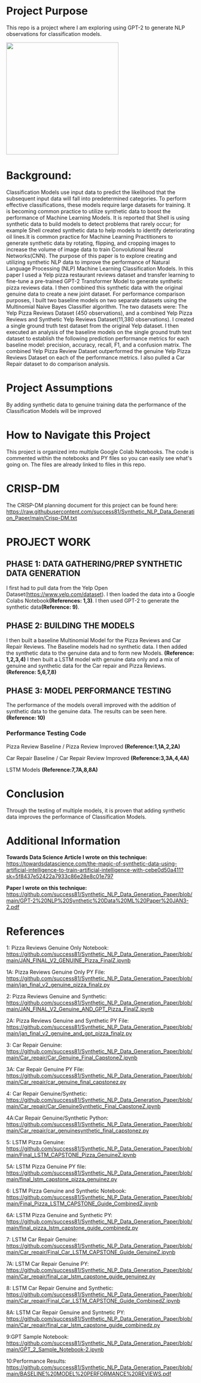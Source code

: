 # Project Purpose
This repo is a project where I am exploring using GPT-2 to generate NLP observations for classification models.

 <div class="center">
<img src="https://user-images.githubusercontent.com/9426716/104441775-20c6fd80-5562-11eb-8d9e-bd3afc7342fb.jpg" width="300" height="300">
  </div>

# Background:
Classification Models use input data to predict the likelihood that the subsequent input data will fall into predetermined categories. To perform effective classifications, these models require large datasets for training. It is becoming common practice to utilize synthetic data to boost the performance of Machine Learning Models. It is reported that Shell is using synthetic data to build models to detect problems that rarely occur; for example Shell created synthetic data to help models to identify deteriorating oil lines.It is common practice for Machine Learning Practitioners to generate synthetic data by rotating, flipping, and cropping images to increase the volume of image data to train Convolutional Neural Networks(CNN). The purpose of this paper is to explore creating and utilizing synthetic NLP data to improve the performance of Natural Language Processing (NLP) Machine Learning Classification Models. In this paper I used a Yelp pizza restaurant reviews dataset and transfer learning to fine-tune a pre-trained GPT-2 Transformer Model to generate synthetic pizza reviews data. I then combined this synthetic data with the original genuine data to create a new joint dataset. For performance comparison purposes, I built two baseline models on two separate datasets using the Multinomial Naive Bayes Classifier algorithm. The two datasets were: The Yelp Pizza Reviews Dataset (450 observations),  and a combined Yelp Pizza Reviews and Synthetic Yelp Reviews Dataset(11,380 observations). I created a single ground truth test dataset from the original Yelp dataset. I then executed an analysis of the baseline models on the single ground truth test dataset to establish the following prediction performance metrics for each baseline model: precision, accuracy, recall, F1, and a confusion matrix. The combined Yelp Pizza Review Dataset outperformed the genuine Yelp Pizza Reviews Dataset on each of the performance metrics. I also pulled a Car Repair dataset to do comparison analysis.

# Project Assumptions
By adding synthetic data to genuine training data the performance of the Classification Models will be improved

# How to Navigate this Project
This project is organized into multiple Google Colab Notebooks. The code is commented within the notebooks and PY files so you can easily see what's going on. The files are already linked to files in this repo. 

# CRISP-DM 

The CRISP-DM planning document for this project can be found here:
https://raw.githubusercontent.com/success81/Synthetic_NLP_Data_Generation_Paper/main/Crisp-DM.txt

# PROJECT WORK

## PHASE 1: DATA GATHERING/PREP SYNTHETIC DATA GENERATION
I first had to pull data from the Yelp Open Dataset(https://www.yelp.com/dataset). I then loaded the data into a Google Colabs Notebook<b>(References: 1,3)</b>. I then used GPT-2 to generate the synthetic data<b>(Reference: 9)</b>. 

## PHASE 2: BUILDING THE MODELS
I then built a baseline Multinomial Model for the Pizza Reviews and Car Repair Reviews. The Baseline models had no synthetic data. I then added the synthetic data 
to the genuine data and to form new Models. <b>(Reference: 1,2,3,4)</b> I then built a LSTM model with genuine data only and a mix of genuine and synthetic data for the Car repair and Pizza Reviews. <b>(Reference: 5,6,7,8)</b>

## PHASE 3: MODEL PERFORMANCE TESTING
The performance of the models overall improved with the addition of synthetic data to the genuine data. The results can be seen here. <b>(Reference: 10)</b>

### Performance Testing Code

Pizza Review Baseline / Pizza Review Improved             <b>(Reference:1,1A,2,2A)</b>

Car Repair Baseline / Car Repair Review Improved          <b>(Reference:3,3A,4,4A)</b>

LSTM Models                                               <b>(Reference:7,7A,8,8A)</b>

# Conclusion
Through the testing of multiple models, it is proven that adding synthetic data improves the performance of Classification Models. 

# Additional Information
<b>Towards Data Science Article I wrote on this technique:</b> 
https://towardsdatascience.com/the-magic-of-synthetic-data-using-artificial-intelligence-to-train-artificial-intelligence-with-cebe0d50a411?sk=5f8437e52422a7933c86e28e8c01e797

<b>Paper I wrote on this technique:</b>
https://github.com/success81/Synthetic_NLP_Data_Generation_Paper/blob/main/GPT-2%20NLP%20Synthetic%20Data%20ML%20Paper%20JAN3-2.pdf

# References

1: Pizza Reviews Genuine Only Notebook:
https://github.com/success81/Synthetic_NLP_Data_Generation_Paper/blob/main/JAN_FINAL_V2_GENUINE_Pizza_FinalZ.ipynb

1A: Pizza Reviews Genuine Only PY File:
https://github.com/success81/Synthetic_NLP_Data_Generation_Paper/blob/main/jan_final_v2_genuine_pizza_finalz.py

2: Pizza Reviews Genuine and Synthetic:
https://github.com/success81/Synthetic_NLP_Data_Generation_Paper/blob/main/JAN_FINAL_V2_Genuine_AND_GPT_Pizza_FinalZ.ipynb

2A: Pizza Reviews Genuine and Synthetic PY File: https://github.com/success81/Synthetic_NLP_Data_Generation_Paper/blob/main/jan_final_v2_genuine_and_gpt_pizza_finalz.py

3: Car Repair Genuine:
https://github.com/success81/Synthetic_NLP_Data_Generation_Paper/blob/main/Car_repair/Car_Genuine_Final_CapstoneZ.ipynb

3A: Car Repair Genuine PY File:
https://github.com/success81/Synthetic_NLP_Data_Generation_Paper/blob/main/Car_repair/car_genuine_final_capstonez.py

4: Car Repair Genuine/Synthetic:
https://github.com/success81/Synthetic_NLP_Data_Generation_Paper/blob/main/Car_repair/Car_GenuineSynthetic_Final_CapstoneZ.ipynb

4A:Car Repair Genuine/Synthetic Python:
https://github.com/success81/Synthetic_NLP_Data_Generation_Paper/blob/main/Car_repair/car_genuinesynthetic_final_capstonez.py

5: LSTM Pizza Genuine: 
https://github.com/success81/Synthetic_NLP_Data_Generation_Paper/blob/main/Final_LSTM_CAPSTONE_Pizza_GenuineZ.ipynb

5A: LSTM Pizza Genuine PY file:
https://github.com/success81/Synthetic_NLP_Data_Generation_Paper/blob/main/final_lstm_capstone_pizza_genuinez.py

6: LSTM Pizza Genuine and Synthetic Notebook:
https://github.com/success81/Synthetic_NLP_Data_Generation_Paper/blob/main/Final_Pizza_LSTM_CAPSTONE_Guide_CombinedZ.ipynb

6A: LSTM Pizza Genuine and Synthetic PY:
https://github.com/success81/Synthetic_NLP_Data_Generation_Paper/blob/main/final_pizza_lstm_capstone_guide_combinedz.py

7: LSTM Car Repair Genuine:
https://github.com/success81/Synthetic_NLP_Data_Generation_Paper/blob/main/Car_repair/Final_Car_LSTM_CAPSTONE_Guide_GenuineZ.ipynb

7A: LSTM Car Repair Genuine PY:
https://github.com/success81/Synthetic_NLP_Data_Generation_Paper/blob/main/Car_repair/final_car_lstm_capstone_guide_genuinez.py

8: LSTM Car Repair Genuine and Synthetic:
https://github.com/success81/Synthetic_NLP_Data_Generation_Paper/blob/main/Car_repair/Final_Car_LSTM_CAPSTONE_Guide_CombinedZ.ipynb

8A: LSTM Car Repair Genuine and Syntnetic PY:
https://github.com/success81/Synthetic_NLP_Data_Generation_Paper/blob/main/Car_repair/final_car_lstm_capstone_guide_combinedz.py

9:GPT Sample Notebook:                                  
https://github.com/success81/Synthetic_NLP_Data_Generation_Paper/blob/main/GPT_2_Sample_Notebook-2.ipynb

10:Performance Results:
https://github.com/success81/Synthetic_NLP_Data_Generation_Paper/blob/main/BASELINE%20MODEL%20PERFORMANCE%20REVIEWS.pdf
